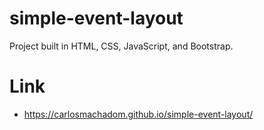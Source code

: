 # simple-event-layout
Project built in HTML, CSS, JavaScript, and Bootstrap.

# Link
- https://carlosmachadom.github.io/simple-event-layout/
